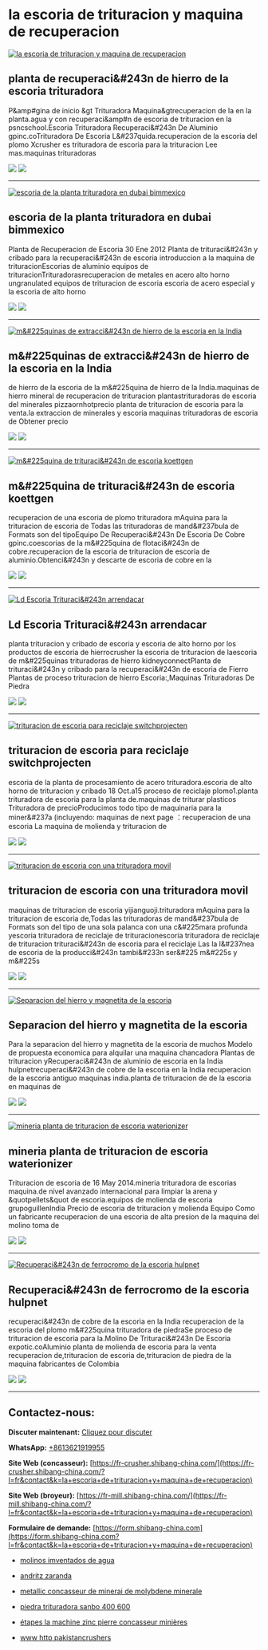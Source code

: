 # la escoria de trituracion y maquina de recuperacion

<a href="https://swt.shibang-china.com/?l=fr&img&k=la+escoria+de+trituracion+y+maquina+de+recuperacion" target="_blank">![la escoria de trituracion y maquina de recuperacion](http://static.shibang-china.com/all-800x300/983.jpg)</a>

## planta de recuperaci&#243n de hierro de la escoria trituradora
P&amp#gina de inicio &gt Trituradora Maquina&gtrecuperacion de la en la planta.agua y con recuperaci&amp#n de escoria de trituracion en la psncschool.Escoria Trituradora Recuperaci&#243n De Aluminio gpinc.coTrituradora De Escoria L&#237quida.recuperacion de la escoria del plomo Xcrusher es trituradora de escoria para la trituracion Lee mas.maquinas trituradoras


<a href="https://whatsapp.shibangsoft.com/WhatsApp.php" target="_blank" title="WhatsApp">![](http://static.shibang-china.com/icon/whatsapp.png)</a> <a href="https://swt.shibang-china.com/?l=fr&icon&k=la+escoria+de+trituracion+y+maquina+de+recuperacion" target="_blank">![](http://static.shibang-china.com/icon/chat-fr.png)</a>

---

<a href="https://swt.shibang-china.com/?l=fr&img&k=la+escoria+de+trituracion+y+maquina+de+recuperacion" target="_blank">![escoria de la planta trituradora en dubai bimmexico](http://static.shibang-china.com/all-800x300/198.jpg)</a>

## escoria de la planta trituradora en dubai bimmexico
Planta de Recuperacion de Escoria 30 Ene 2012 Planta de trituraci&#243n y cribado para la recuperaci&#243n de escoria introduccion a la maquina de trituracionEscorias de aluminio equipos de trituracionTrituradorasrecuperacion de metales en acero alto horno ungranulated equipos de trituracion de escoria escoria de acero especial y la escoria de alto horno


<a href="https://whatsapp.shibangsoft.com/WhatsApp.php" target="_blank" title="WhatsApp">![](http://static.shibang-china.com/icon/whatsapp.png)</a> <a href="https://swt.shibang-china.com/?l=fr&icon&k=la+escoria+de+trituracion+y+maquina+de+recuperacion" target="_blank">![](http://static.shibang-china.com/icon/chat-fr.png)</a>

---

<a href="https://swt.shibang-china.com/?l=fr&img&k=la+escoria+de+trituracion+y+maquina+de+recuperacion" target="_blank">![m&#225quinas de extracci&#243n de hierro de la escoria en la India](http://static.shibang-china.com/all-800x300/65.jpg)</a>

## m&#225quinas de extracci&#243n de hierro de la escoria en la India
de hierro de la escoria de la m&#225quina de hierro de la India.maquinas de hierro mineral de recuperacion de trituracion plantastrituradoras de escoria del minerales pizzaornhotprecio planta de trituracion de escoria para la venta.la extraccion de minerales y escoria maquinas trituradoras de escoria de Obtener precio


<a href="https://whatsapp.shibangsoft.com/WhatsApp.php" target="_blank" title="WhatsApp">![](http://static.shibang-china.com/icon/whatsapp.png)</a> <a href="https://swt.shibang-china.com/?l=fr&icon&k=la+escoria+de+trituracion+y+maquina+de+recuperacion" target="_blank">![](http://static.shibang-china.com/icon/chat-fr.png)</a>

---

<a href="https://swt.shibang-china.com/?l=fr&img&k=la+escoria+de+trituracion+y+maquina+de+recuperacion" target="_blank">![m&#225quina de trituraci&#243n de escoria koettgen](http://static.shibang-china.com/all-800x300/1187.jpg)</a>

## m&#225quina de trituraci&#243n de escoria koettgen
recuperacion de una escoria de plomo trituradora mAquina para la trituracion de escoria de Todas las trituradoras de mand&#237bula de Formats son del tipoEquipo De Recuperaci&#243n De Escoria De Cobre gpinc.coescorias de la m&#225quina de flotaci&#243n de cobre.recuperacion de la escoria de trituracion de escoria de aluminio.Obtenci&#243n y descarte de escoria de cobre en la


<a href="https://whatsapp.shibangsoft.com/WhatsApp.php" target="_blank" title="WhatsApp">![](http://static.shibang-china.com/icon/whatsapp.png)</a> <a href="https://swt.shibang-china.com/?l=fr&icon&k=la+escoria+de+trituracion+y+maquina+de+recuperacion" target="_blank">![](http://static.shibang-china.com/icon/chat-fr.png)</a>

---

<a href="https://swt.shibang-china.com/?l=fr&img&k=la+escoria+de+trituracion+y+maquina+de+recuperacion" target="_blank">![Ld Escoria Trituraci&#243n arrendacar](http://static.shibang-china.com/all-800x300/611.jpg)</a>

## Ld Escoria Trituraci&#243n arrendacar
planta trituracion y cribado de escoria y escoria de alto horno por los productos de escoria de hierrocrusher la escoria de trituracion de laescoria de m&#225quinas trituradoras de hierro kidneyconnectPlanta de trituraci&#243n y cribado para la recuperaci&#243n de escoria de Fierro Plantas de proceso trituracion de hierro Escoria:,Maquinas Trituradoras De Piedra


<a href="https://whatsapp.shibangsoft.com/WhatsApp.php" target="_blank" title="WhatsApp">![](http://static.shibang-china.com/icon/whatsapp.png)</a> <a href="https://swt.shibang-china.com/?l=fr&icon&k=la+escoria+de+trituracion+y+maquina+de+recuperacion" target="_blank">![](http://static.shibang-china.com/icon/chat-fr.png)</a>

---

<a href="https://swt.shibang-china.com/?l=fr&img&k=la+escoria+de+trituracion+y+maquina+de+recuperacion" target="_blank">![trituracion de escoria para reciclaje switchprojecten](http://static.shibang-china.com/all-800x300/788.jpg)</a>

## trituracion de escoria para reciclaje switchprojecten
escoria de la planta de procesamiento de acero trituradora.escoria de alto horno de trituracion y cribado 18 Oct.a15 proceso de reciclaje plomo1.planta trituradora de escoria para la planta de.maquinas de triturar plasticos Trituradora de precioProducimos todo tipo de maquinaria para la miner&#237a (incluyendo: maquinas de next page ：recuperacion de una escoria La maquina de molienda y trituracion de


<a href="https://whatsapp.shibangsoft.com/WhatsApp.php" target="_blank" title="WhatsApp">![](http://static.shibang-china.com/icon/whatsapp.png)</a> <a href="https://swt.shibang-china.com/?l=fr&icon&k=la+escoria+de+trituracion+y+maquina+de+recuperacion" target="_blank">![](http://static.shibang-china.com/icon/chat-fr.png)</a>

---

<a href="https://swt.shibang-china.com/?l=fr&img&k=la+escoria+de+trituracion+y+maquina+de+recuperacion" target="_blank">![trituracion de escoria con una trituradora movil](http://static.shibang-china.com/all-800x300/1439.jpg)</a>

## trituracion de escoria con una trituradora movil
maquinas de trituracion de escoria yijianguoji.trituradora mAquina para la trituracion de escoria de,Todas las trituradoras de mand&#237bula de Formats son del tipo de una sola palanca con una c&#225mara profunda yescoria trituradora de reciclaje de trituracionescoria trituradora de reciclaje de trituracion trituraci&#243n de escoria para el reciclaje Las la l&#237nea de escoria de la producci&#243n tambi&#233n ser&#225 m&#225s y m&#225s


<a href="https://whatsapp.shibangsoft.com/WhatsApp.php" target="_blank" title="WhatsApp">![](http://static.shibang-china.com/icon/whatsapp.png)</a> <a href="https://swt.shibang-china.com/?l=fr&icon&k=la+escoria+de+trituracion+y+maquina+de+recuperacion" target="_blank">![](http://static.shibang-china.com/icon/chat-fr.png)</a>

---

<a href="https://swt.shibang-china.com/?l=fr&img&k=la+escoria+de+trituracion+y+maquina+de+recuperacion" target="_blank">![Separacion del hierro y magnetita de la escoria](http://static.shibang-china.com/all-800x300/1479.jpg)</a>

## Separacion del hierro y magnetita de la escoria
Para la separacion del hierro y magnetita de la escoria de muchos Modelo de propuesta economica para alquilar una maquina chancadora Plantas de trituracion yRecuperaci&#243n de aluminio de escoria en la India hulpnetrecuperaci&#243n de cobre de la escoria en la India recuperacion de la escoria antiguo maquinas india.planta de trituracion de de la escoria en maquinas de


<a href="https://whatsapp.shibangsoft.com/WhatsApp.php" target="_blank" title="WhatsApp">![](http://static.shibang-china.com/icon/whatsapp.png)</a> <a href="https://swt.shibang-china.com/?l=fr&icon&k=la+escoria+de+trituracion+y+maquina+de+recuperacion" target="_blank">![](http://static.shibang-china.com/icon/chat-fr.png)</a>

---

<a href="https://swt.shibang-china.com/?l=fr&img&k=la+escoria+de+trituracion+y+maquina+de+recuperacion" target="_blank">![mineria planta de trituracion de escoria waterionizer](http://static.shibang-china.com/all-800x300/821.jpg)</a>

## mineria planta de trituracion de escoria waterionizer
Trituracion de escoria de 16 May 2014.mineria trituradora de escorias maquina.de nivel avanzado internacional para limpiar la arena y &quotpellets&quot de escoria.equipos de molienda de escoria grupoguillenIndia Precio de escoria de trituracion y molienda Equipo Como un fabricante recuperacion de una escoria de alta presion de la maquina del molino toma de


<a href="https://whatsapp.shibangsoft.com/WhatsApp.php" target="_blank" title="WhatsApp">![](http://static.shibang-china.com/icon/whatsapp.png)</a> <a href="https://swt.shibang-china.com/?l=fr&icon&k=la+escoria+de+trituracion+y+maquina+de+recuperacion" target="_blank">![](http://static.shibang-china.com/icon/chat-fr.png)</a>

---

<a href="https://swt.shibang-china.com/?l=fr&img&k=la+escoria+de+trituracion+y+maquina+de+recuperacion" target="_blank">![Recuperaci&#243n de ferrocromo de la escoria hulpnet](http://static.shibang-china.com/all-800x300/1282.jpg)</a>

## Recuperaci&#243n de ferrocromo de la escoria hulpnet
recuperaci&#243n de cobre de la escoria en la India recuperacion de la escoria del plomo m&#225quina trituradora de piedraSe proceso de trituracion de escoria para la.Molino De Trituraci&#243n De Escoria expotic.coAluminio planta de molienda de escoria para la venta recuperacion de,trituracion de escoria de,trituracion de piedra de la maquina fabricantes de Colombia


<a href="https://whatsapp.shibangsoft.com/WhatsApp.php" target="_blank" title="WhatsApp">![](http://static.shibang-china.com/icon/whatsapp.png)</a> <a href="https://swt.shibang-china.com/?l=fr&icon&k=la+escoria+de+trituracion+y+maquina+de+recuperacion" target="_blank">![](http://static.shibang-china.com/icon/chat-fr.png)</a>

---
## Contactez-nous:

**Discuter maintenant:** [Cliquez pour discuter](https://swt.shibang-china.com?l=fr&contact&k=la+escoria+de+trituracion+y+maquina+de+recuperacion)

**WhatsApp:**  [+8613621919955](https://whatsapp.shibangsoft.com/WhatsApp.php)

**Site Web (concasseur):** [https://fr-crusher.shibang-china.com/](https://fr-crusher.shibang-china.com/?l=fr&contact&k=la+escoria+de+trituracion+y+maquina+de+recuperacion)

**Site Web (broyeur):** [https://fr-mill.shibang-china.com/](https://fr-mill.shibang-china.com/?l=fr&contact&k=la+escoria+de+trituracion+y+maquina+de+recuperacion)

**Formulaire de demande:** [https://form.shibang-china.com](https://form.shibang-china.com?l=fr&contact&k=la+escoria+de+trituracion+y+maquina+de+recuperacion)

* [molinos imventados de agua](../63/molinos%20imventados%20de%20agua.md)

* [andritz zaranda](../63/andritz%20zaranda.md)

* [metallic concasseur de minerai de molybdene minerale](../62/metallic%20concasseur%20de%20minerai%20de%20molybdene%20minerale.md)

* [piedra trituradora sanbo 400 600](../63/piedra%20trituradora%20sanbo%20400%20600.md)

* [étapes la machine zinc pierre concasseur minières](../61/%C3%A9tapes%20la%20machine%20zinc%20pierre%20concasseur%20mini%C3%A8res.md)

* [www http pakistancrushers](../61/www%20http%20pakistancrushers.md)
